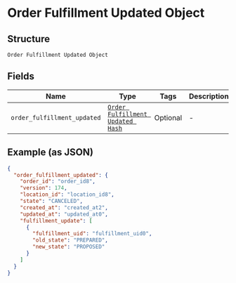 
# Order Fulfillment Updated Object

## Structure

`Order Fulfillment Updated Object`

## Fields

| Name | Type | Tags | Description |
|  --- | --- | --- | --- |
| `order_fulfillment_updated` | [`Order Fulfillment Updated Hash`](../../doc/models/order-fulfillment-updated.md) | Optional | - |

## Example (as JSON)

```json
{
  "order_fulfillment_updated": {
    "order_id": "order_id8",
    "version": 174,
    "location_id": "location_id8",
    "state": "CANCELED",
    "created_at": "created_at2",
    "updated_at": "updated_at0",
    "fulfillment_update": [
      {
        "fulfillment_uid": "fulfillment_uid0",
        "old_state": "PREPARED",
        "new_state": "PROPOSED"
      }
    ]
  }
}
```

